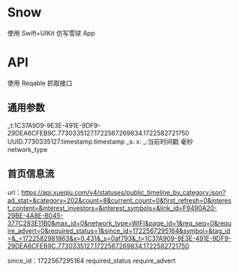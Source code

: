 # Snow
使用 Swift+UIKit 仿写雪球 App



# API
使用 Reqable 抓取接口

## 通用参数
_t:1C37A909-9E3E-491E-9DF9-29DEA6CFEB9C.7730335127.1722567269834.1722582721750
UUID.7730335127.timestamp.timestamp
_s:
x:
_:当前时间戳 毫秒
network_type




## 首页信息流
url：https://api.xueqiu.com/v4/statuses/public_timeline_by_category.json?ad_stat=&category=202&count=8&current_count=0&first_refresh=0&interest_content=&interest_investors=&interest_symbols=&link_id=F9490A20-29BE-4A8E-B045-377C283E11B0&max_id=0&network_type=WIFI&page_id=1&req_seq=0&require_advert=0&required_status=1&since_id=1722567295164&symbol=&tag_id=&_=1722582981863&x=0.431&_s=0af793&_t=1C37A909-9E3E-491E-9DF9-29DEA6CFEB9C.7730335127.1722567269834.1722582721750

since_id：1722567295164
required_status
require_advert